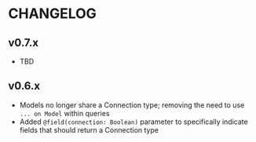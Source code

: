 # CHANGELOG

## v0.7.x
- TBD

## v0.6.x
- Models no longer share a Connection type; removing the need to use `... on Model` within queries
- Added `@field(connection: Boolean)` parameter to specifically indicate fields that should return a Connection type